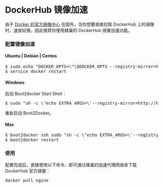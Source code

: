 # DockerHub 镜像加速

由于 [Docker 的官方镜像中心](https://hub.docker.com/) 在国外，当你想要直接拉取 DockerHub 上的镜像时，速度较慢，因此推荐你使用蜂巢的 DockerHub 镜像加速功能。

### **配置镜像加速**

#### **Ubuntu | Debian | Centos**
<pre>$ sudo echo "DOCKER_OPTS=\"\$DOCKER_OPTS --registry-mirror=http://hub-mirror.c.163.com\"" >> /etc/default/docker
$ service docker restart</pre>

#### **Windows**

启动 Boot2docker Start Shell：
<pre>$ sudo "sh -c \"echo EXTRA_ARGS=\'--registry-mirror=http://hub-mirror.c.163.com\' >>/var/lib/boot2docker/profile\""</pre>
重新启动 Boot2Docker。

#### **Mac**
<pre>$ boot2docker ssh sudo "sh -c \"echo EXTRA_ARGS=\'--registry-mirror=http://hub-mirror.c.163.com\' >>/var/lib/boot2docker/profile\""
$ boot2docker restart</pre>

### **使用**

配置完成后，直接使用以下命令，即可通过蜂巢的加速代理网络来下载 DockerHub 官方镜像：
<pre>docker pull nginx</pre>